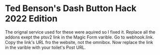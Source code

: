 # Ted Benson's Dash Button Hack 2022 Edition
The orignal service used for these were aquired so I fixed it.
Replace all the addons exept the ptsv2 link in the Magic Form varible. Go to webhook.link. Copy the link's URL fro the website, not the omnibox. Now replace the link in the varible with your toilet's Post URL.
